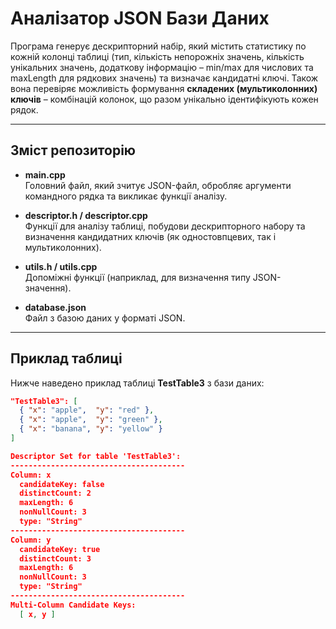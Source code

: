# Аналізатор JSON Бази Даних

Програма генерує дескрипторний набір, який містить статистику по кожній колонці таблиці (тип, кількість непорожніх значень, кількість унікальних значень, додаткову інформацію – min/max для числових та maxLength для рядкових значень) та визначає кандидатні ключі. Також вона перевіряє можливість формування **складених (мультиколонних) ключів** – комбінацій колонок, що разом унікально ідентифікують кожен рядок.

---

## Зміст репозиторію

- **main.cpp**  
  Головний файл, який зчитує JSON-файл, обробляє аргументи командного рядка та викликає функції аналізу.

- **descriptor.h / descriptor.cpp**  
  Функції для аналізу таблиці, побудови дескрипторного набору та визначення кандидатних ключів (як одностовпцевих, так і мультиколонних).

- **utils.h / utils.cpp**  
  Допоміжні функції (наприклад, для визначення типу JSON-значення).

- **database.json**  
  Файл з базою даних у форматі JSON. 

---

## Приклад таблиці

Нижче наведено приклад таблиці **TestTable3** з бази даних:

```json
"TestTable3": [
  { "x": "apple",  "y": "red" },
  { "x": "apple",  "y": "green" },
  { "x": "banana", "y": "yellow" }
]

Descriptor Set for table 'TestTable3':
---------------------------------------
Column: x
  candidateKey: false
  distinctCount: 2
  maxLength: 6
  nonNullCount: 3
  type: "String"
---------------------------------------
Column: y
  candidateKey: true
  distinctCount: 3
  maxLength: 6
  nonNullCount: 3
  type: "String"
---------------------------------------
Multi-Column Candidate Keys:
  [ x, y ]
